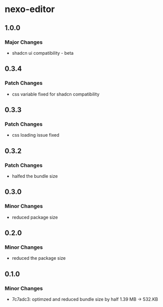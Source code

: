 # nexo-editor

## 1.0.0

### Major Changes

- shadcn ui compatibility - beta

## 0.3.4

### Patch Changes

- css variable fixed for shadcn compatibility

## 0.3.3

### Patch Changes

- css loading issue fixed

## 0.3.2

### Patch Changes

- halfed the bundle size

## 0.3.0

### Minor Changes

- reduced package size

## 0.2.0

### Minor Changes

- reduced the package size

## 0.1.0

### Minor Changes

- 7c7adc3: optimzed and reduced bundle size by half 1.39 MB -> 532.KB
